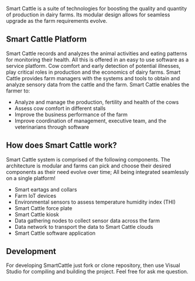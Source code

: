 Smart Cattle is a suite of technologies for boosting the quality and quantity of production in dairy farms. Its modular design allows for seamless upgrade as the farm requirements evolve.

## Smart Cattle Platform
Smart Cattle records and analyzes the animal activities and eating patterns for monitoring their health. All this is offered in an easy to use software as a service platform.
Cow comfort and early detection of potential illnesses, play critical roles in production and the economics of dairy farms. Smart Cattle provides farm managers with the systems and tools to obtain and analyze sensory data from the cattle and the farm. Smart Cattle enables the farmer to:
* Analyze and manage the production, fertility and health of the cows
* Assess cow comfort in different stalls
* Improve the business performance of the farm
* Improve coordination of management, executive team, and the veterinarians through software

## How does Smart Cattle work?
Smart Cattle system is comprised of the following components. The architecture is modular and farms can pick and choose their desired components as their need evolve over time; All being integrated seamlessly on a single platform!
* Smart eartags and collars
* Farm IoT devices
* Environmental sensors to assess temperature humidity index (THI)
* Smart Cattle force plate
* Smart Cattle kiosk
* Data gathering nodes to collect sensor data across the farm
* Data network to transport the data to Smart Cattle clouds
* Smart Cattle software application

## Development
For developing SmartCattle just fork or clone repository, then use Visual Studio for compiling and building the project. Feel free for ask me question.
